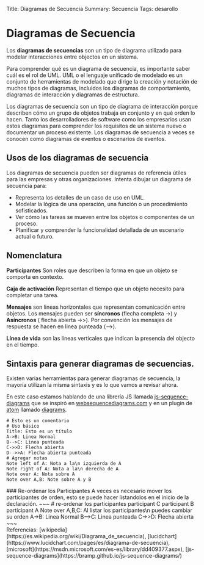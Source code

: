 Title: Diagramas de Secuencia
Summary: Secuencia
Tags: desarollo

# Diagramas de Secuencia
Los **diagramas de secuencias** son un tipo de diagrama utilizado para modelar interacciones entre objectos en un sistema.

Para comprender qué es un diagrama de secuencia, es importante saber cuál es el rol de UML. UML o el lenguaje unificado de modelado es un conjunto de herramientas de modelado que dirige la creación y notación de muchos tipos de diagramas, incluidos los diagramas de comportamiento, diagramas de interacción y diagramas de estructura.

Los diagramas de secuencia son un tipo de diagrama de interacción porque describen cómo un grupo de objetos trabaja en conjunto y en qué orden lo hacen. Tanto los desarrolladores de software como los empresarios usan estos diagramas para comprender los requisitos de un sistema nuevo o documentar un proceso existente. Los diagramas de secuencia a veces se conocen como diagramas de eventos o escenarios de eventos.

## Usos de los diagramas de secuencia
Los diagramas de secuencia pueden ser diagramas de referencia útiles para las empresas y otras organizaciones. Intenta dibujar un diagrama de secuencia para:

-   Representa los detalles de un caso de uso en UML.
-   Modelar la lógica de una operación, una función o un procedimiento sofisticados.
-   Ver cómo las tareas se mueven entre los objetos o componentes de un proceso.
-   Planificar y comprender la funcionalidad detallada de un escenario actual o futuro.

## Nomenclatura

**Participantes** Son roles que describen la forma en que un objeto se comporta en contexto.

**Caja de activación** Representan el tiempo que un objeto necesito para completar una tarea.

**Mensajes** son lineas horizontales que representan comunicación entre objetos.
Los mensajes pueden ser **síncronos** (flecha completa ->) y **Asíncronos** ( flecha abierta ->>). Por convención los mensajes de respuesta se hacen en linea punteada (-->).

**Línea de vida** son las lineas verticales que indican la presencia del objecto en el tiempo.


## Sintaxis para generar diagramas de secuencias.
Existen varias herramientas para generar diagramas de secuencia, la mayoría utilizan la misma sintaxis y es lo que vamos a revisar ahora.

En este caso estamos hablando de una librería JS llamada [js-sequence-diagrams](https://bramp.github.io/js-sequence-diagrams/) que se inspiró en [websequencediagrams.com](websequencediagrams.com) y en un plugin de [atom](https://atom.io/) llamado [diagrams](https://atom.io/packages/diagrams).

<script src="themes/js/webfont.js"></script>
<script src="themes/js/snap.svg-min.js"></script>
<script src="themes/js/underscore-min.js"></script>
<script src="themes/js/sequence-diagram-min.js"></script>

~~~
# Esto es un comentario
# Uso básico
Title: Esto es un título
A->B: Linea Normal
B-->C: Linea punteada
C->>D: Flecha abierta
D-->>A: Flecha abierta punteada
# Agregar notas
Note left of A: Nota a la\n izquierda de A
Note right of A: Nota a la\n derecha de A
Note over A: Nota sobre A
Note over A,B: Note sobre A y B
~~~
<div id="diagram1"></div>
<script>
    var diagram = Diagram.parse("Title: Esto es un título\n"+
    "A->B: Linea Normal\n"+
    "B-->C: Linea punteada\n"+
    "C->>D: Flecha abierta\n"+
    "D-->>A: Flecha abierta punteada\n"+
    "Note left of A: Nota izq de A\n"+
    "Note right of A: Nota der de A\n"+
    "Note over A: Nota sobre A\n"+
    "Note over A,B: Note sobre A y B");
    var options = {theme: "simple",css_class: "simple"};
    diagram.drawSVG("diagram1", options);
</script>
### Re-ordenar los Participantes
A veces es necesario mover los participantes de orden, esto se puede hacer listandolos en el inicio de la declaración.
~~~
# re-ordenar los participantes
participant C
participant B
participant A
Note over A,B,C: Al listar los participantes\n puedes cambiar su orden
A->B: Linea Normal
B-->C: Linea punteada
C->>D: Flecha abierta
~~~

<div id="diagram2"></div>
<script>
    var diagram2 = Diagram.parse("participant C\n"+
    "participant B\n"+
    "participant A\n"+  
    "Title: Al listar los participantes puedes cambiar su orden\n"+
    "A->B: Linea Normal\n"+
    "B-->C: Linea punteada\n"+
    "C->>D: Flecha abierta");
    var options2 = {theme: "simple",css_class: "simple"};
    diagram2.drawSVG("diagram2", options2);
</script>
Referencias:
[wikipedia](https://es.wikipedia.org/wiki/Diagrama_de_secuencia),
[lucidchart](https://www.lucidchart.com/pages/es/diagrama-de-secuencia),
[microsoft](https://msdn.microsoft.com/es-es/library/dd409377.aspx),
[js-sequence-diagrams](https://bramp.github.io/js-sequence-diagrams/)
